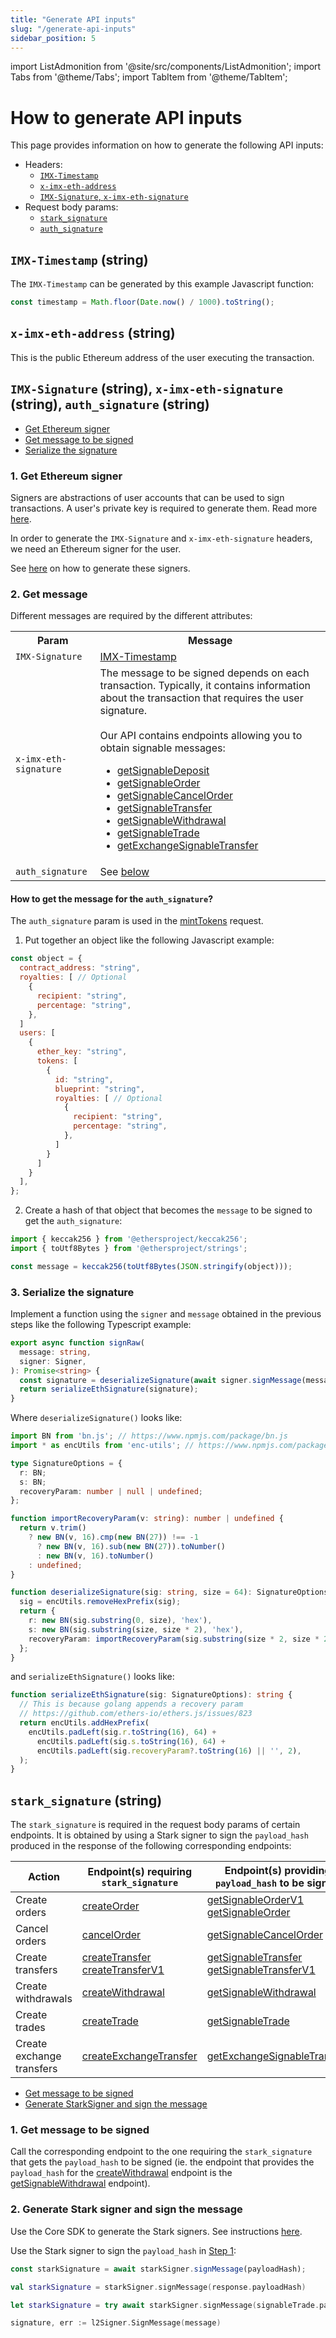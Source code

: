 ```yaml
---
title: "Generate API inputs"
slug: "/generate-api-inputs"
sidebar_position: 5
---
```


import ListAdmonition from '@site/src/components/ListAdmonition';
import Tabs from '@theme/Tabs';
import TabItem from '@theme/TabItem';

# How to generate API inputs

This page provides information on how to generate the following API inputs:
* Headers:
  * [`IMX-Timestamp`](#imx-timestamp-string)
  * [`x-imx-eth-address`](#x-imx-eth-address-string)
  * [`IMX-Signature`, `x-imx-eth-signature`](#imx-signature-string-x-imx-eth-signature-string-auth_signature-string)
* Request body params:
  * [`stark_signature`](#stark_signature-string)
  * [`auth_signature`](#imx-signature-string-x-imx-eth-signature-string-auth_signature-string)

## `IMX-Timestamp` (string)

The `IMX-Timestamp` can be generated by this example Javascript function:
```js title="Javascript"
const timestamp = Math.floor(Date.now() / 1000).toString();
```

## `x-imx-eth-address` (string)
This is the public Ethereum address of the user executing the transaction.

## `IMX-Signature` (string), `x-imx-eth-signature` (string), `auth_signature` (string)
<ListAdmonition title="Steps:">
  <ul>
    <li><a href="#1-get-etheruem-signer">Get Ethereum signer</a></li>
    <li><a href="#2-get-imx-timestamp">Get message to be signed</a></li>
    <li><a href="#3-serialize-the-signature">Serialize the signature</a></li>
  </ul>
</ListAdmonition>

### 1. Get Ethereum signer
Signers are abstractions of user accounts that can be used to sign transactions. A user's private key is required to generate them. Read more [here](../../guides/basic-guides/generate-signers/index.md#using-signers-to-get-user-signatures).

In order to generate the `IMX-Signature` and `x-imx-eth-signature` headers, we need an Ethereum signer for the user.

See [here](https://docs.ethers.io/v5/api/signer/) on how to generate these signers.

### 2. Get message

Different messages are required by the different attributes:
<table>
  <tbody>
    <tr>
      <th>Param</th>
      <th>Message</th>
    </tr>
    <tr>
      <td><code>IMX-Signature</code></td>
      <td><a href="#imx-timestamp-string">IMX-Timestamp</a></td>
    </tr>
    <tr>
      <td><code>x-imx-eth-signature</code></td>
      <td>The message to be signed depends on each transaction. Typically, it contains information about the transaction that requires the user signature.
        <br/><br/>
        Our API contains endpoints allowing you to obtain signable messages:
        <ul>
          <li><a href="/reference/#/operations/getSignableDeposit">getSignableDeposit</a></li>
          <li><a href="/reference/#/operations/getSignableOrder">getSignableOrder</a></li>
          <li><a href="/reference/#/operations/getSignableCancelOrder">getSignableCancelOrder</a></li>
          <li><a href="/reference/#/operations/getSignableTransfer">getSignableTransfer</a></li>
          <li><a href="/reference/#/operations/getSignableWithdrawal">getSignableWithdrawal</a></li>
          <li><a href="/reference/#/operations/getSignableTrade">getSignableTrade</a></li>
          <li><a href="/reference/#/operations/getExchangeSignableTransfer">getExchangeSignableTransfer</a></li>
        </ul>
      </td>
    </tr>
    <tr>
      <td><code>auth_signature</code></td>
      <td>See <a href="#how-to-get-the-message-for-the-auth_signature">below</a></td>
    </tr>
  </tbody>
</table>

#### How to get the message for the `auth_signature`?

The `auth_signature` param is used in the [mintTokens](https://docs.x.immutable.com/reference/#/operations/mintTokens) request.

1. Put together an object like the following Javascript example:
```js title="Javascript"
const object = {
  contract_address: "string",
  royalties: [ // Optional
    {
      recipient: "string",
      percentage: "string",
    },
  ]
  users: [
    {
      ether_key: "string",
      tokens: [
        {
          id: "string",
          blueprint: "string",
          royalties: [ // Optional
            {
              recipient: "string",
              percentage: "string",
            },
          ]
        }
      ]
    }
  ],
};
```

2. Create a hash of that object that becomes the `message` to be signed to get the `auth_signature`:
```js title="Javascript"
import { keccak256 } from '@ethersproject/keccak256';
import { toUtf8Bytes } from '@ethersproject/strings';

const message = keccak256(toUtf8Bytes(JSON.stringify(object)));
```

### 3. Serialize the signature
Implement a function using the `signer` and `message` obtained in the previous steps like the following Typescript example:
```ts title="Typescript"
export async function signRaw(
  message: string,
  signer: Signer,
): Promise<string> {
  const signature = deserializeSignature(await signer.signMessage(message));
  return serializeEthSignature(signature);
}
```

Where `deserializeSignature()` looks like:
```ts title="Typescript"
import BN from 'bn.js'; // https://www.npmjs.com/package/bn.js
import * as encUtils from 'enc-utils'; // https://www.npmjs.com/package/enc-utils

type SignatureOptions = {
  r: BN;
  s: BN;
  recoveryParam: number | null | undefined;
};

function importRecoveryParam(v: string): number | undefined {
  return v.trim()
    ? new BN(v, 16).cmp(new BN(27)) !== -1
      ? new BN(v, 16).sub(new BN(27)).toNumber()
      : new BN(v, 16).toNumber()
    : undefined;
}

function deserializeSignature(sig: string, size = 64): SignatureOptions {
  sig = encUtils.removeHexPrefix(sig);
  return {
    r: new BN(sig.substring(0, size), 'hex'),
    s: new BN(sig.substring(size, size * 2), 'hex'),
    recoveryParam: importRecoveryParam(sig.substring(size * 2, size * 2 + 2)),
  };
}
```

and `serializeEthSignature()` looks like:
```ts title="Typescript"
function serializeEthSignature(sig: SignatureOptions): string {
  // This is because golang appends a recovery param
  // https://github.com/ethers-io/ethers.js/issues/823
  return encUtils.addHexPrefix(
    encUtils.padLeft(sig.r.toString(16), 64) +
      encUtils.padLeft(sig.s.toString(16), 64) +
      encUtils.padLeft(sig.recoveryParam?.toString(16) || '', 2),
  );
}
```

## `stark_signature` (string)

The `stark_signature` is required in the request body params of certain endpoints. It is obtained by using a Stark signer to sign the `payload_hash` produced in the response of the following corresponding endpoints:

| Action | Endpoint(s) requiring `stark_signature` | Endpoint(s) providing `payload_hash` to be signed |
| --- | --- | --- |
| Create orders | [createOrder](https://docs.x.immutable.com/reference#/operations/createOrder)  | <a href="https://docs.x.immutable.com/reference#/operations/getSignableOrderV1">getSignableOrderV1</a><br/><a href="https://docs.x.immutable.com/reference#/operations/getSignableOrder">getSignableOrder</a> |
| Cancel orders | [cancelOrder](https://docs.x.immutable.com/reference#/operations/cancelOrder) | [getSignableCancelOrder](https://docs.x.immutable.com/reference#/operations/getSignableCancelOrder) |
| Create transfers | [createTransfer](https://docs.x.immutable.com/reference#/operations/createTransfer)<br/>[createTransferV1](https://docs.x.immutable.com/reference#/operations/createTransferV1) | [getSignableTransfer](https://docs.x.immutable.com/reference#/operations/getSignableTransfer])<br/>[getSignableTransferV1](https://docs.x.immutable.com/reference#/operations/getSignableTransferV1) |
| Create withdrawals | [createWithdrawal](https://docs.x.immutable.com/reference#/operations/createWithdrawal) | [getSignableWithdrawal](https://docs.x.immutable.com/reference#/operations/getSignableWithdrawal) |
| Create trades | [createTrade](https://docs.x.immutable.com/reference#/operations/createTrade) | [getSignableTrade](https://docs.x.immutable.com/reference#/operations/getSignableTrade) |
| Create exchange transfers | [createExchangeTransfer](https://docs.x.immutable.com/reference#/operations/createExchangeTransfer) | [getExchangeSignableTransfer](https://docs.x.immutable.com/reference#/operations/getExchangeSignableTransfer) |

<ListAdmonition title="Steps:">
  <ul>
    <li><a href="#1-get-message-to-be-signed">Get message to be signed</a></li>
    <li><a href="#2-generate-stark-signer-and-sign-the-message">Generate StarkSigner and sign the message</a></li>
  </ul>
</ListAdmonition>

### 1. Get message to be signed

Call the corresponding endpoint to the one requiring the `stark_signature` that gets the `payload_hash` to be signed (ie. the endpoint that provides the `payload_hash` for the [createWithdrawal](https://docs.x.immutable.com/reference#/operations/createWithdrawal) endpoint is the [getSignableWithdrawal](https://docs.x.immutable.com/reference#/operations/getSignableWithdrawal) endpoint).

### 2. Generate Stark signer and sign the message

Use the Core SDK to generate the Stark signers. See instructions [here](../../guides/basic-guides/generate-signers/index.md#core-sdk).

Use the Stark signer to sign the `payload_hash` in [Step 1](#1-get-message-to-be-signed):

<Tabs>
  <TabItem value="typescript" label="Typescript Core SDK">

```ts
const starkSignature = await starkSigner.signMessage(payloadHash);
```
  </TabItem>
  <TabItem value="kotlin" label="Kotlin (JVM) Core SDK">

```kotlin
val starkSignature = starkSigner.signMessage(response.payloadHash)
```
  </TabItem>
  <TabItem value="Swift" label="Swift Core SDK">

```swift
let starkSignature = try await starkSigner.signMessage(signableTrade.payloadHash)
```
  </TabItem>
  <TabItem value="go" label="Golang Core SDK">

```go
signature, err := l2Signer.SignMessage(message)
```
  </TabItem>
</Tabs>
